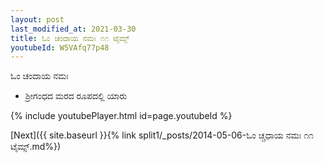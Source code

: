 ```yaml
---
layout: post
last_modified_at: 2021-03-30
title: ಓಂ ಚಂದಾಯ ನಮಃ ೧೧ ಟೈಮ್ಸ್
youtubeId: W5VAfq77p48
---
```

 
 
 ಓಂ ಚಂದಾಯ ನಮಃ  
 
 -  ಶ್ರೀಗಂಧದ ಮರದ ರೂಪದಲ್ಲಿ ಯಾರು 
 
  
 
  
 
 
 
 
 
 


{% include youtubePlayer.html id=page.youtubeId %}
 
[Next]({{ site.baseurl }}{% link  split1/_posts/2014-05-06-ಓಂ ಚ್ಚಧಾಯ ನಮಃ ೧೧ ಟೈಮ್ಸ್.md%})
 
